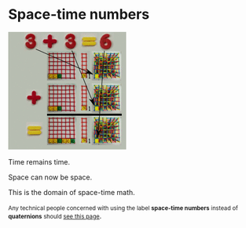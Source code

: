 # Space-time numbers

![](../img/dynamic_d3_simple.gif)

Time remains time.

Space can now be space.

This is the domain of space-time math.

<small>Any technical people concerned with using the label **space-time numbers**
instead of **quaternions** should [see this 
page](../about/technical_summary.md#stn_v_q)</small>.
